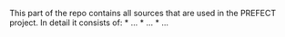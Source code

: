 This part of the repo contains all sources that are used in the PREFECT project.
In detail it consists of:
\* ...
\* ...
\* ...
